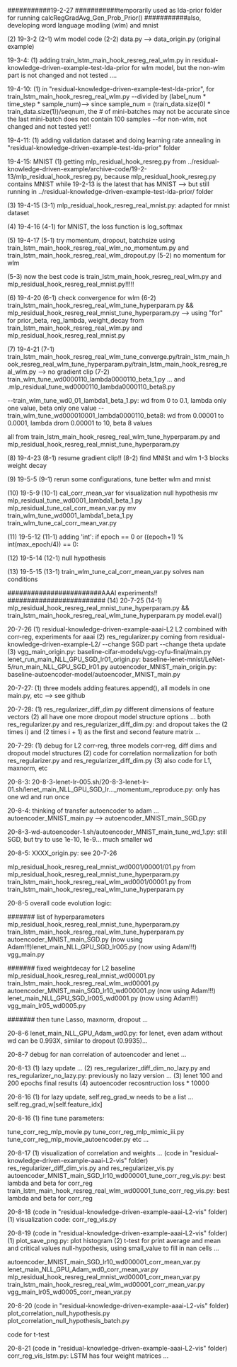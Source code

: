 ###########19-2-27
###########temporarily used as lda-prior folder for running calcRegGradAvg_Gen_Prob_Prior()
###########also, developing word language modling (wlm) and mnist

(2) 19-3-2
(2-1) wlm model code
(2-2) data.py --> data_origin.py (original example)


19-3-4:
(1) adding train_lstm_main_hook_resreg_real_wlm.py  in residual-knowledge-driven-example-test-lda-prior for wlm model, but the non-wlm part is not changed and not tested ....

19-4-10:
(1) in "residual-knowledge-driven-example-test-lda-prior", for train_lstm_main_hook_resreg_real_wlm.py
--divided by (label_num * time_step * sample_num)--> since sample_num = (train_data.size(0) * train_data.size(1))/seqnum, the # of mini-batches may not be accurate since the last mini-batch does not contain 100 samples 
--for non-wlm, not changed and not tested yet!!

19-4-11:
(1) adding validation dataset and doing learning rate annealing in "residual-knowledge-driven-example-test-lda-prior" folder

19-4-15:
MNIST
(1) getting mlp_residual_hook_resreg.py from ../residual-knowledge-driven-example/archive-code/19-2-13/mlp_residual_hook_resreg.py, because mlp_residual_hook_resreg.py contains MNIST while 19-2-13 is the latest that has MNIST --> but still running in ../residual-knowledge-driven-example-test-lda-prior/ folder

(3) 19-4-15
(3-1) mlp_residual_hook_resreg_real_mnist.py: adapted for mnist dataset

(4) 19-4-16
(4-1) for MNIST, the loss function is log_softmax

(5) 19-4-17
(5-1) try momentum, dropout, batchsize using train_lstm_main_hook_resreg_real_wlm_no_momentum.py and train_lstm_main_hook_resreg_real_wlm_dropout.py
(5-2) no momentum for wlm

(5-3) now the best code is train_lstm_main_hook_resreg_real_wlm.py and mlp_residual_hook_resreg_real_mnist.py!!!!!

(6) 19-4-20
(6-1) check convergence for wlm
(6-2) train_lstm_main_hook_resreg_real_wlm_tune_hyperparam.py && mlp_residual_hook_resreg_real_mnist_tune_hyperparam.py
      --> using "for" for prior_beta, reg_lambda, weight_decay
from train_lstm_main_hook_resreg_real_wlm.py and mlp_residual_hook_resreg_real_mnist.py

(7) 19-4-21
(7-1) train_lstm_main_hook_resreg_real_wlm_tune_converge.py/train_lstm_main_hook_resreg_real_wlm_tune_hyperparam.py/train_lstm_main_hook_resreg_real_wlm.py --> no gradient clip
(7-2) train_wlm_tune_wd0000110_lambda0000110_beta_1.py ... and .mlp_residual_tune_wd0000110_lambda0000110_beta8.py

--train_wlm_tune_wd0_01_lambda1_beta_1.py: wd from 0 to 0.1, lambda only one value, beta only one value
--train_wlm_tune_wd000010001_lambda0000110_beta8: wd from 0.00001 to 0.0001, lambda drom 0.00001 to 10, beta 8 values

all from train_lstm_main_hook_resreg_real_wlm_tune_hyperparam.py  and mlp_residual_hook_resreg_real_mnist_tune_hyperparam.py 

(8) 19-4-23
(8-1) resume gradient clip!!
(8-2) find  MNISt and wlm 1-3 blocks weight decay

(9) 19-5-5
(9-1) rerun some configurations, tune better wlm and mnist

(10) 19-5-9
(10-1) cal_corr_mean_var for visualization null hypothesis
mv mlp_residual_tune_wd0001_lambda1_beta_1.py mlp_residual_tune_cal_corr_mean_var.py
mv train_wlm_tune_wd0001_lambda1_beta_1.py train_wlm_tune_cal_corr_mean_var.py 

(11) 19-5-12
(11-1) adding 'int': if epoch == 0 or ((epoch+1) % int(max_epoch/4)) == 0:

(12) 19-5-14
(12-1) null hypothesis

(13) 19-5-15
(13-1) train_wlm_tune_cal_corr_mean_var.py solves nan conditions


########################AAAI experiments!! #########################
(14) 20-7-25
(14-1) mlp_residual_hook_resreg_real_mnist_tune_hyperparam.py && train_lstm_main_hook_resreg_real_wlm_tune_hyperparam.py
model.eval()

20-7-26
(1) residual-knowledge-driven-example-aaai-L2
L2 combined with corr-reg, experiments for aaai
(2) res_regularizer.py
coming from residual-knowledge-driven-example-L2/
--change SGD part
--change theta update 
(3) 
vgg_main_origin.py: baseline-cifar-models/vgg-cyfu-final/main.py
lenet_run_main_NLL_GPU_SGD_lr01_origin.py: baseline-lenet-mnist/LeNet-5/run_main_NLL_GPU_SGD_lr01.py
autoencoder_MNIST_main_origin.py: baseline-autoencoder-model/autoencoder_MNIST_main.py

20-7-27:
(1) three models adding features.append(), all models in one main.py, etc --> see github

20-7-28:
(1) res_regularizer_diff_dim.py
different dimensions of feature vectors
(2) all have one more dropout model structure options ... 
both res_regularizer.py and res_regularizer_diff_dim.py:
and dropout takes the (2 times i) and (2 times i + 1) as the first and second feature matrix ...

20-7-29:
(1) debug for L2 corr-reg, three models corr-reg, diff dims and dropout model structures
(2) code for correlation normalization for both res_regularizer.py and res_regularizer_diff_dim.py
(3) also code for L1, maxnorm, etc

20-8-3:
20-8-3-lenet-lr-005.sh/20-8-3-lenet-lr-01.sh/lenet_main_NLL_GPU_SGD_lr..._momentum_reproduce.py: only has one wd and run once

20-8-4:
thinking of transfer autoencoder to adam ...
autoencoder_MNIST_main.py --> autoencoder_MNIST_main_SGD.py

20-8-3-wd-autoencoder-1.sh/autoencoder_MNIST_main_tune_wd_1.py: still SGD, but try to use 1e-10, 1e-9... much smaller wd

20-8-5:
XXXX_origin.py: see 20-7-26

mlp_residual_hook_resreg_real_mnist_wd0001/00001/01.py from mlp_residual_hook_resreg_real_mnist_tune_hyperparam.py 
train_lstm_main_hook_resreg_real_wlm_wd0001/00001.py from train_lstm_main_hook_resreg_real_wlm_tune_hyperparam.py 

20-8-5 overall code evolution logic:

####### list of hyperparameters
mlp_residual_hook_resreg_real_mnist_tune_hyperparam.py
train_lstm_main_hook_resreg_real_wlm_tune_hyperparam.py
autoencoder_MNIST_main_SGD.py
(now using Adam!!!)lenet_main_NLL_GPU_SGD_lr005.py (now using Adam!!!)
vgg_main.py

####### fixed weightdecay for L2 baseline
mlp_residual_hook_resreg_real_mnist_wd00001.py
train_lstm_main_hook_resreg_real_wlm_wd00001.py
autoencoder_MNIST_main_SGD_lr10_wd000001.py
(now using Adam!!!) lenet_main_NLL_GPU_SGD_lr005_wd0001.py (now using Adam!!!)
vgg_main_lr05_wd0005.py

####### then tune Lasso, maxnorm, dropout ...

20-8-6
lenet_main_NLL_GPU_Adam_wd0.py: for lenet, even adam without wd can be 0.993X, similar to dropout (0.9935)...

20-8-7
debug for nan correlation of autoencoder and lenet ...

20-8-13
(1) lazy update ...
(2) res_regularizer_diff_dim_no_lazy.py and res_regularizer_no_lazy.py: previously no lazy version ...
(3) lenet 100 and 200 epochs final results
(4) autoencoder recosntruction loss * 10000

20-8-16
(1) for lazy update, self.reg_grad_w needs to be a list ...
self.reg_grad_w[self.feature_idx]

20-8-16
(1) fine tune parameters:

tune_corr_reg_mlp_movie.py
tune_corr_reg_mlp_mimic_iii.py
tune_corr_reg_mlp_movie_autoencoder.py
etc ...

20-8-17 
(1) visualization of correlation and weights ...
(code in "residual-knowledge-driven-example-aaai-L2-vis" folder)
res_regularizer_diff_dim_vis.py and res_regularizer_vis.py
autoencoder_MNIST_main_SGD_lr10_wd000001_tune_corr_reg_vis.py: best lambda and beta for corr_reg
train_lstm_main_hook_resreg_real_wlm_wd00001_tune_corr_reg_vis.py: best lambda and beta for corr_reg

20-8-18
(code in "residual-knowledge-driven-example-aaai-L2-vis" folder)
(1) visualization code: corr_reg_vis.py

20-8-19
(code in "residual-knowledge-driven-example-aaai-L2-vis" folder)
(1) plot_save_png.py:
plot histogram
(2) t-test for print average and mean and critical values
null-hypothesis, using small_value to fill in nan cells ...

autoencoder_MNIST_main_SGD_lr10_wd000001_corr_mean_var.py
lenet_main_NLL_GPU_Adam_wd0_corr_mean_var.py
mlp_residual_hook_resreg_real_mnist_wd00001_corr_mean_var.py
train_lstm_main_hook_resreg_real_wlm_wd00001_corr_mean_var.py
vgg_main_lr05_wd0005_corr_mean_var.py

20-8-20
(code in "residual-knowledge-driven-example-aaai-L2-vis" folder)
plot_correlation_null_hypothesis.py
plot_correlation_null_hypothesis_batch.py

code for t-test

20-8-21
(code in "residual-knowledge-driven-example-aaai-L2-vis" folder)
corr_reg_vis_lstm.py: LSTM has four weight matrices ...
